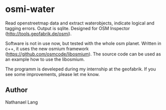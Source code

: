 # osmi-water
Read openstreetmap data and extract waterobjects, indicate logical and tagging errors. Output is sqlite. Designed for OSM Inspector (http://tools.geofabrik.de/osmi).

Software is not in use now, but tested with the whole osm planet. Written in c++, it uses the new osmium framework (https://github.com/osmcode/libosmium). The source code can be used as an example how to use the libosmium.

The programm is develeped during my internship at the geofabrik. If you see some improvements, please let me know.

## Author
Nathanael Lang
